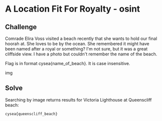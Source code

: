 # A Location Fit For Royalty - osint

## Challenge

Comrade Elira Voss visited a beach recently that she wants to hold our final hoorah at. She loves to be by the ocean. She remembered it might have been named after a royal or something? I'm not sure, but it was a great cliffside view. I have a photo but couldn't remember the name of the beach.

Flag is in format cysea{name_of_beach}. It is case insensitive.

img

## Solve

Searching by image returns results for Victoria Lighthouse at Queenscliff beach: 

`cysea{queenscliff_beach}`

